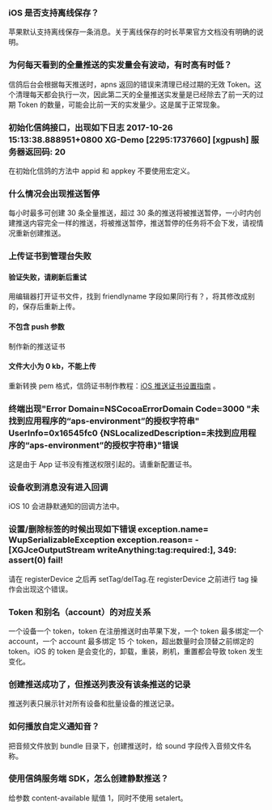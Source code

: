 ### iOS 是否支持离线保存？
苹果默认支持离线保存一条消息。关于离线保存的时长苹果官方文档没有明确的说明。

### 为何每天看到的全量推送的实发量会有波动，有时高有时低？ 
信鸽后台会根据每天推送时，apns 返回的错误来清理已经过期的无效 Token。这个清理每天都会执行一次，因此第二天的全量推送实发量是已经除去了前一天的过期 Token 的数量，可能会比前一天的实发量少。这是属于正常现象。

### 初始化信鸽接口，出现如下日志 2017-10-26 15:13:38.888951+0800 XG-Demo [2295:1737660] [xgpush]  服务器返回码: 20 
在初始化信鸽的方法中 appid 和 appkey 不要使用宏定义。

### 什么情况会出现推送暂停
每小时最多可创建 30 条全量推送，超过 30 条的推送将被推送暂停，一小时内创建推送内容完全一样的推送，将被推送暂停，推送暂停的任务将不会下发，请视情况重新创建推送。

### 上传证书到管理台失败
#### 验证失败，请刷新后重试
用编辑器打开证书文件，找到 friendlyname 字段如果同行有？，将其修改成别的，保存后重新上传。

#### 不包含 push 参数
制作新的推送证书

#### 文件大小为 0 kb，不能上传
重新转换 pem 格式，信鸽证书制作教程：[iOS 推送证书设置指南](https://github.com/tencentyun/tac-documents/blob/master/%E4%BD%BF%E7%94%A8%E6%96%87%E6%A1%A3/%E9%80%9A%E7%9F%A5%E6%8E%A8%E9%80%81%20Messaging%20%E9%9B%86%E6%88%90%E6%8C%87%E5%8D%97/iOS%20%E6%96%87%E6%A1%A3/iOS%E6%8E%A8%E9%80%81%E8%AF%81%E4%B9%A6%E8%AE%BE%E7%BD%AE%E6%8C%87%E5%8D%97.md) 。

### 终端出现"Error Domain=NSCocoaErrorDomain Code=3000 "未找到应用程序的“aps-environment”的授权字符串" UserInfo=0x16545fc0 {NSLocalizedDescription=未找到应用程序的“aps-environment”的授权字符串}"错误
这是由于 App 证书没有推送权限引起的。请重新配置证书。

### 设备收到消息没有进入回调
iOS 10 会进静默通知的回调方法中。

### 设置/删除标签的时候出现如下错误 exception.name= WupSerializableException exception.reason= -[XGJceOutputStream writeAnything:tag:required:], 349: assert(0) fail!
请在 registerDevice 之后再 setTag/delTag.在 registerDevice 之前进行 tag 操作会出现这个错误。

### Token 和别名（account）的对应关系
一个设备一个 token，token 在注册推送时由苹果下发，一个 token 最多绑定一个 account，一个 account 最多绑定 15 个 token，超出数量时会顶替之前绑定的 token。iOS 的 token 是会变化的，卸载，重装，刷机，重置都会导致 token 发生变化。

### 创建推送成功了，但推送列表没有该条推送的记录
推送列表只展示针对所有设备和批量设备的推送记录。

### 如何播放自定义通知音？
把音频文件放到 bundle 目录下，创建推送时，给 sound 字段传入音频文件名称。

### 使用信鸽服务端 SDK，怎么创建静默推送？
给参数 content-available 赋值 1，同时不使用 setalert。
